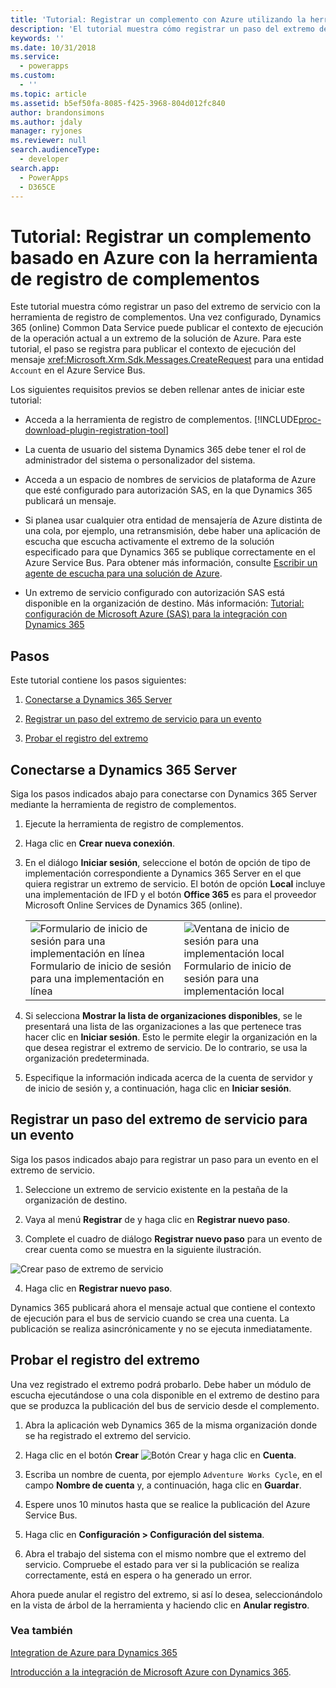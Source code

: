 ```yaml
---
title: 'Tutorial: Registrar un complemento con Azure utilizando la herramienta de registro de complementos (Common Data Service) | Microsoft Docs'
description: 'El tutorial muestra cómo registrar un paso del extremo de servicio con la herramienta de registro de complementos. '
keywords: ''
ms.date: 10/31/2018
ms.service:
  - powerapps
ms.custom:
  - ''
ms.topic: article
ms.assetid: b5ef50fa-8085-f425-3968-804d012fc840
author: brandonsimons
ms.author: jdaly
manager: ryjones
ms.reviewer: null
search.audienceType:
  - developer
search.app:
  - PowerApps
  - D365CE
---
```


# <a name="tutorial-register-an-azure-aware-plug-in-using-the-plug-in-registration-tool"></a>Tutorial: Registrar un complemento basado en Azure con la herramienta de registro de complementos

<!-- https://docs.microsoft.com/dynamics365/customer-engagement/developer/walkthrough-register-azure-aware-plug-in-using-plug-in-registration-tool -->

Este tutorial muestra cómo registrar un paso del extremo de servicio con la herramienta de registro de complementos. Una vez configurado, Dynamics 365 (online) Common Data Service puede publicar el contexto de ejecución de la operación actual a un extremo de la solución de Azure. Para este tutorial, el paso se registra para publicar el contexto de ejecución del mensaje <xref:Microsoft.Xrm.Sdk.Messages.CreateRequest> para una entidad `Account` en el Azure Service Bus.  
  
 Los siguientes requisitos previos se deben rellenar antes de iniciar este tutorial:  
  
-   Acceda a la herramienta de registro de complementos. [!INCLUDE[proc-download-plugin-registration-tool](../../includes/proc-download-plugin-registration-tool.md)]
  
-   La cuenta de usuario del sistema Dynamics 365 debe tener el rol de administrador del sistema o personalizador del sistema. 
  
-   Acceda a un espacio de nombres de servicios de plataforma de Azure que esté configurado para autorización SAS, en la que Dynamics 365 publicará un mensaje.  
  
  
-   Si planea usar cualquier otra entidad de mensajería de Azure distinta de una cola, por ejemplo, una retransmisión, debe haber una aplicación de escucha que escucha activamente el extremo de la solución especificado para que Dynamics 365 se publique correctamente en el Azure Service Bus. Para obtener más información, consulte [Escribir un agente de escucha para una solución de Azure](write-listener-application-azure-solution.md).  
  
-   Un extremo de servicio configurado con autorización SAS está disponible en la organización de destino. Más información: [Tutorial: configuración de Microsoft Azure (SAS) para la integración con Dynamics 365](walkthrough-configure-azure-sas-integration.md)  
  
## <a name="steps"></a>Pasos  
 Este tutorial contiene los pasos siguientes:  
  
1.  [Conectarse a Dynamics 365 Server](#BKMK_Connect)  
  
2.  [Registrar un paso del extremo de servicio para un evento](#BKMK_Register)  
  
3.  [Probar el registro del extremo](#BKMK_Test)  
  
<a name="BKMK_Connect"></a>   
## <a name="connect-to-the-dynamics-365-server"></a>Conectarse a Dynamics 365 Server  
 Siga los pasos indicados abajo para conectarse con Dynamics 365 Server mediante la herramienta de registro de complementos.  
  
1.  Ejecute la herramienta de registro de complementos.  
  
2.  Haga clic en **Crear nueva conexión**.  
  
3.  En el diálogo **Iniciar sesión**, seleccione el botón de opción de tipo de implementación correspondiente a Dynamics 365 Server en el que quiera registrar un extremo de servicio. El botón de opción **Local** incluye una implementación de IFD y el botón **Office 365** es para el proveedor Microsoft Online Services de Dynamics 365 (online).  
  
    |||  
    |-|-|  
    |![Formulario de inicio de sesión para una implementación en línea](media/crm-v6s-pr.png "Formulario de inicio de sesión para una implementación en línea")<br />Formulario de inicio de sesión para una implementación en línea|![Ventana de inicio de sesión para una implementación local](media/crm-v6s-pr-login-onprem.png "Ventana de inicio de sesión para una implementación local")<br />Formulario de inicio de sesión para una implementación local|  
  
4.  Si selecciona **Mostrar la lista de organizaciones disponibles**, se le presentará una lista de las organizaciones a las que pertenece tras hacer clic en **Iniciar sesión**. Esto le permite elegir la organización en la que desea registrar el extremo de servicio. De lo contrario, se usa la organización predeterminada.  
  
5.  Especifique la información indicada acerca de la cuenta de servidor y de inicio de sesión y, a continuación, haga clic en **Iniciar sesión**.  
  
<a name="BKMK_Register"></a>   
## <a name="register-a-service-endpoint-step-for-an-event"></a>Registrar un paso del extremo de servicio para un evento  
 Siga los pasos indicados abajo para registrar un paso para un evento en el extremo de servicio.  
  
1.  Seleccione un extremo de servicio existente en la pestaña de la organización de destino.  
  
2.  Vaya al menú **Registrar** de y haga clic en **Registrar nuevo paso**.  
  
3.  Complete el cuadro de diálogo **Registrar nuevo paso** para un evento de crear cuenta como se muestra en la siguiente ilustración.

 ![Crear paso de extremo de servicio](media/crm-v6s-pr-service-endpoint-step.png "Crear paso de extremo de servicio")
  
4.  Haga clic en **Registrar nuevo paso**.  
  
 Dynamics 365 publicará ahora el mensaje actual que contiene el contexto de ejecución para el bus de servicio cuando se crea una cuenta. La publicación se realiza asincrónicamente y no se ejecuta inmediatamente.  
  
<a name="BKMK_Test"></a>   
## <a name="test-the-endpoint-registration"></a>Probar el registro del extremo  
 Una vez registrado el extremo podrá probarlo. Debe haber un módulo de escucha ejecutándose o una cola disponible en el extremo de destino para que se produzca la publicación del bus de servicio desde el complemento.  
  
1.  Abra la aplicación web Dynamics 365 de la misma organización donde se ha registrado el extremo del servicio.  
  
2.  Haga clic en el botón **Crear** ![Botón Crear](media/crm-v6s-wa-create-icon.PNG "Botón Crear") y haga clic en **Cuenta**.  
  
3.  Escriba un nombre de cuenta, por ejemplo `Adventure Works Cycle`, en el campo **Nombre de cuenta** y, a continuación, haga clic en **Guardar**.  
  
4.  Espere unos 10 minutos hasta que se realice la publicación del Azure Service Bus.  
  
5.  Haga clic en **Configuración > Configuración del sistema**.  
  
6.  Abra el trabajo del sistema con el mismo nombre que el extremo del servicio. Compruebe el estado para ver si la publicación se realiza correctamente, está en espera o ha generado un error.  
  
 Ahora puede anular el registro del extremo, si así lo desea, seleccionándolo en la vista de árbol de la herramienta y haciendo clic en **Anular registro**.  
  
### <a name="see-also"></a>Vea también  
 [Integration de Azure para Dynamics 365](azure-integration.md)
 
 [Introducción a la integración de Microsoft Azure con Dynamics 365](azure-integration.md).
